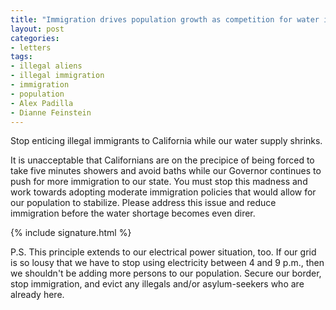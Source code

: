 ```yaml
---
title: "Immigration drives population growth as competition for water increases in California"
layout: post
categories:
- letters
tags:
- illegal aliens
- illegal immigration
- immigration
- population
- Alex Padilla
- Dianne Feinstein
---
```


Stop enticing illegal immigrants to California while our water supply shrinks.

It is unacceptable that Californians are on the precipice of being forced to take five minutes showers and avoid baths while our Governor continues to push for more immigration to our state. You must stop this madness and work towards adopting moderate immigration policies that would allow for our population to stabilize. Please address this issue and reduce immigration before the water shortage becomes even direr.

{% include signature.html %}

P.S. This principle extends to our electrical power situation, too. If our grid is so lousy that we have to stop using electricity between 4 and 9 p.m., then we shouldn't be adding more persons to our population. Secure our border, stop immigration, and evict any illegals and/or asylum-seekers who are already here.
